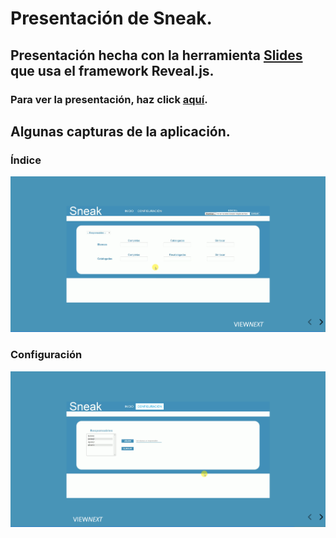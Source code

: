 # Presentación de Sneak.
## Presentación hecha con la herramienta [Slides](https://slides.com/) que usa el framework Reveal.js.

### Para ver la presentación, haz click <a target="_blank" href="https://rawgit.com/AdrianAguilarEscudero7/Presentacion-DUAL-ViewNext/master/Presentacion_Sneak.html">aquí</a>.

## Algunas capturas de la aplicación.

### Índice
![Índice](Imagenes_presentacion/Captura12.PNG)

### Configuración
![Configuración](Imagenes_presentacion/Captura11.PNG)
